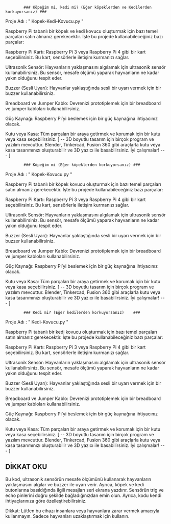 			###	Köpeğim mi, kedi mi? (Eğer köpeklerden ve Kedilerden korkuyorsanız)	###


Proje Adı : " Kopek-Kedi-Kovucu.py "

Raspberry Pi tabanlı bir köpek ve kedi kovucu oluşturmak için bazı temel parçaları satın almanız gerekecektir. İşte bu projede kullanabileceğiniz bazı parçalar:


Raspberry Pi Kartı: Raspberry Pi 3 veya Raspberry Pi 4 gibi bir kart seçebilirsiniz. Bu kart, sensörlerle iletişim kurmanızı sağlar.

Ultrasonik Sensör: Hayvanların yaklaşmasını algılamak için ultrasonik sensör kullanabilirsiniz. Bu sensör, mesafe ölçümü yaparak hayvanların ne kadar yakın olduğunu tespit eder.

Buzzer (Sesli Uyarı): Hayvanlar yaklaştığında sesli bir uyarı vermek için bir buzzer kullanabilirsiniz.

Breadboard ve Jumper Kablo: Devrenizi prototiplemek için bir breadboard ve jumper kabloları kullanabilirsiniz.

Güç Kaynağı: Raspberry Pi’yi beslemek için bir güç kaynağına ihtiyacınız olacak.

Kutu veya Kasa: Tüm parçaları bir araya getirmek ve korumak için bir kutu veya kasa seçebilirsiniz.
[   --   3D boyutlu tasarım için birçok program ve yazılım mevcuttur. Blender, Tinkercad, Fusion 360 gibi araçlarla kutu veya kasa tasarımınızı oluşturabilir ve 3D yazıcı ile basabilirsiniz. İyi çalışmalar!   ---   ]






			###	Köpeğim mi (Eğer köpeklerden korkuyorsanız)	###

Proje Adı : " Kopek-Kovucu.py "

Raspberry Pi tabanlı bir köpek kovucu oluşturmak için bazı temel parçaları satın almanız gerekecektir. İşte bu projede kullanabileceğiniz bazı parçalar:


Raspberry Pi Kartı: Raspberry Pi 3 veya Raspberry Pi 4 gibi bir kart seçebilirsiniz. Bu kart, sensörlerle iletişim kurmanızı sağlar.

Ultrasonik Sensör: Hayvanların yaklaşmasını algılamak için ultrasonik sensör kullanabilirsiniz. Bu sensör, mesafe ölçümü yaparak hayvanların ne kadar yakın olduğunu tespit eder.

Buzzer (Sesli Uyarı): Hayvanlar yaklaştığında sesli bir uyarı vermek için bir buzzer kullanabilirsiniz.

Breadboard ve Jumper Kablo: Devrenizi prototiplemek için bir breadboard ve jumper kabloları kullanabilirsiniz.

Güç Kaynağı: Raspberry Pi’yi beslemek için bir güç kaynağına ihtiyacınız olacak.

Kutu veya Kasa: Tüm parçaları bir araya getirmek ve korumak için bir kutu veya kasa seçebilirsiniz.
[   --   3D boyutlu tasarım için birçok program ve yazılım mevcuttur. Blender, Tinkercad, Fusion 360 gibi araçlarla kutu veya kasa tasarımınızı oluşturabilir ve 3D yazıcı ile basabilirsiniz. İyi çalışmalar!   ---   ]



			###	Kedi mi? (Eğer kedilerden korkuyorsanız)	###

Proje Adı : " Kedi-Kovucu.py "

Raspberry Pi tabanlı bir kedi kovucu oluşturmak için bazı temel parçaları satın almanız gerekecektir. İşte bu projede kullanabileceğiniz bazı parçalar:


Raspberry Pi Kartı: Raspberry Pi 3 veya Raspberry Pi 4 gibi bir kart seçebilirsiniz. Bu kart, sensörlerle iletişim kurmanızı sağlar.

Ultrasonik Sensör: Hayvanların yaklaşmasını algılamak için ultrasonik sensör kullanabilirsiniz. Bu sensör, mesafe ölçümü yaparak hayvanların ne kadar yakın olduğunu tespit eder.

Buzzer (Sesli Uyarı): Hayvanlar yaklaştığında sesli bir uyarı vermek için bir buzzer kullanabilirsiniz.

Breadboard ve Jumper Kablo: Devrenizi prototiplemek için bir breadboard ve jumper kabloları kullanabilirsiniz.

Güç Kaynağı: Raspberry Pi’yi beslemek için bir güç kaynağına ihtiyacınız olacak.

Kutu veya Kasa: Tüm parçaları bir araya getirmek ve korumak için bir kutu veya kasa seçebilirsiniz.
[   --   3D boyutlu tasarım için birçok program ve yazılım mevcuttur. Blender, Tinkercad, Fusion 360 gibi araçlarla kutu veya kasa tasarımınızı oluşturabilir ve 3D yazıcı ile basabilirsiniz. İyi çalışmalar!   ---   ]






## DİKKAT OKU ##


Bu kod, ultrasonik sensörün mesafe ölçümünü kullanarak hayvanların yaklaşmasını algılar ve buzzer ile uyarı verir. Ayrıca, köpek ve kedi butonlarına basıldığında ilgili mesajları seri ekrana yazdırır. Sensörün trig ve echo pinlerini doğru şekilde bağladığınızdan emin olun. Ayrıca, kodu kendi ihtiyaçlarınıza göre özelleştirebilirsiniz.

Dikkat: Lütfen bu cihazı insanlara veya hayvanlara zarar vermek amacıyla kullanmayın. Sadece hayvanları uzaklaştırmak için kullanın. 
